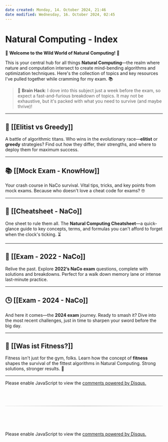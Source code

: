 ```yaml
---
date created: Monday, 14. October 2024, 21:46
date modified: Wednesday, 16. October 2024, 02:45
---
```


# Natural Computing - Index

🌿 **Welcome to the Wild World of Natural Computing!** 🌿

This is your central hub for all things **Natural Computing**—the realm where nature and computation intersect to create mind-bending algorithms and optimization techniques. Here's the collection of topics and key resources I've pulled together while cramming for my exam. 📚

> 🧠 **Brain Hack**: I dove into this subject just a week before the exam, so expect a fast-and-furious breakdown of topics. It may not be exhaustive, but it's packed with what you need to survive (and maybe thrive)!

---

## 🚀 **[[Elitist vs Greedy]]**

A battle of algorithmic titans. Who wins in the evolutionary race—**elitist** or **greedy** strategies? Find out how they differ, their strengths, and where to deploy them for maximum success.

---

## 📚 **[[Mock Exam - KnowHow]]**

Your crash course in NaCo survival. Vital tips, tricks, and key points from mock exams. Because who doesn't love a cheat code for exams? 🤓

---

## 🔑 **[[Cheatsheet - NaCo]]**

One sheet to rule them all. The **Natural Computing Cheatsheet**—a quick-glance guide to key concepts, terms, and formulas you can't afford to forget when the clock's ticking. ⏳

---

## 📜 **[[Exam - 2022 - NaCo]]**

Relive the past. Explore **2022’s NaCo exam** questions, complete with solutions and breakdowns. Perfect for a walk down memory lane or intense last-minute practice.

---

## 🕒 **[[Exam - 2024 - NaCo]]**

And here it comes—the **2024 exam** journey. Ready to smash it? Dive into the most recent challenges, just in time to sharpen your sword before the big day.

---

## 🧬 **[[Was ist Fitness?]]**

Fitness isn't just for the gym, folks. Learn how the concept of **fitness** shapes the survival of the fittest algorithms in Natural Computing. Strong solutions, stronger results. 💪

---

<!-- DISQUS SCRIPT COMMENT START -->

<!-- DISQUS RECOMMENDATION START -->

<div id="disqus_recommendations"></div>

<script> 
(function() { // REQUIRED CONFIGURATION VARIABLE: EDIT THE SHORTNAME BELOW
var d = document, s = d.createElement('script'); // IMPORTANT: Replace EXAMPLE with your forum shortname!
s.src = 'https://myuninotes.disqus.com/recommendations.js'; s.setAttribute('data-timestamp', +new Date());
(d.head || d.body).appendChild(s);
})();
</script>
<noscript>
Please enable JavaScript to view the 
<a href="https://disqus.com/?ref_noscript" rel="nofollow">
comments powered by Disqus.
</a>
</noscript>

<!-- DISQUS RECOMMENDATION END -->

<hr style="border: none; height: 2px; background: linear-gradient(to right, #f0f0f0, #ccc, #f0f0f0); margin-top: 4rem; margin-bottom: 5rem;">
<div id="disqus_thread"></div>
<script>
    /**
    *  RECOMMENDED CONFIGURATION VARIABLES: EDIT AND UNCOMMENT THE SECTION BELOW TO INSERT DYNAMIC VALUES FROM YOUR PLATFORM OR CMS.
    *  LEARN WHY DEFINING THESE VARIABLES IS IMPORTANT: https://disqus.com/admin/universalcode/#configuration-variables    */
    /*
    var disqus_config = function () {
    this.page.url = PAGE_URL;  // Replace PAGE_URL with your page's canonical URL variable
    this.page.identifier = PAGE_IDENTIFIER; // Replace PAGE_IDENTIFIER with your page's unique identifier variable
    };
    */
    (function() { // DON'T EDIT BELOW THIS LINE
    var d = document, s = d.createElement('script');
    s.src = 'https://myuninotes.disqus.com/embed.js';
    s.setAttribute('data-timestamp', +new Date());
    (d.head || d.body).appendChild(s);
    })();
</script>
<noscript>Please enable JavaScript to view the <a href="https://disqus.com/?ref_noscript">comments powered by Disqus.</a></noscript>

<!-- DISQUS SCRIPT COMMENT END -->
